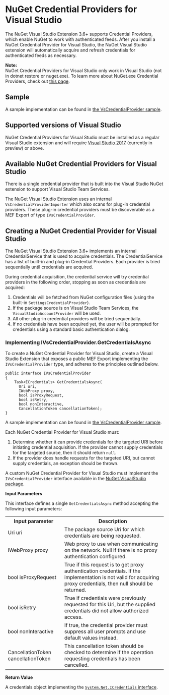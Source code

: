 ﻿# NuGet Credential Providers for Visual Studio

The NuGet Visual Studio Extension 3.6+ supports Credential Providers, which enable NuGet to work with authenticated feeds.
After you install a NuGet Credential Provider for Visual Studio, the NuGet Visual Studio extension will automatically acquire and refresh credentials for authenticated feeds as necessary.

<div class="block-callout-info">
    <strong>Note:</strong><br>
    NuGet Credential Providers for Visual Studio only work in Visual Studio (not in dotnet restore or nuget.exe).
    To learn more about NuGet.exe Credential Providers, check out <a href="NuGet.exe-Credential-Providers" alt="Learn more about NuGet.exe Credential Providers">this page</a>.
</div>

## Sample

A sample implementation can be found in [the VsCredentialProvider sample](https://github.com/NuGet/Samples/tree/master/VsCredentialProvider).

## Supported versions of Visual Studio

NuGet Credential Providers for Visual Studio must be installed as a regular Visual Studio extension and will require [Visual Studio 2017](https://aka.ms/vs/15/preview/vs_enterprise) (currently in preview) or above.

## Available NuGet Credential Providers for Visual Studio

There is a single credential provider that is built into the Visual Studio NuGet extension to support Visual Studio Team Services.

The NuGet Visual Studio Extension uses an internal `VsCredentialProviderImporter` which also scans for plug-in credential providers. These plug-in credential providers must be discoverable as a MEF Export of type `IVsCredentialProvider`.

## Creating a NuGet Credential Provider for Visual Studio

The NuGet Visual Studio Extension 3.6+ implements an internal CredentialService that is used to acquire credentials. The CredentialService has a list of built-in and plug-in Credential Providers. Each provider is tried sequentially until credentials are acquired.

During credential acquisition, the credential service will try credential providers in the following order, stopping as soon as credentials are acquired:

1. Credentials will be fetched from NuGet configuration files (using the built-in `SettingsCredentialProvider`).
2. If the package source is on Visual Studio Team Services, the `VisualStudioAccountProvider` will be used.
3. All other plug-in credential providers will be tried sequentially.
4. If no credentials have been acquired yet, the user will be prompted for credentials using a standard basic authentication dialog.

### Implementing IVsCredentialProvider.GetCredentialsAsync

To create a NuGet Credential Provider for Visual Studio, create a Visual Studio Extension that exposes a public MEF Export implementing the `IVsCredentialProvider` type, and adheres to the principles outlined below.

    public interface IVsCredentialProvider
    {
        Task<ICredentials> GetCredentialsAsync(
          Uri uri,
          IWebProxy proxy,
          bool isProxyRequest,
          bool isRetry,
          bool nonInteractive,
          CancellationToken cancellationToken);
    }

A sample implementation can be found in [the VsCredentialProvider sample](https://github.com/NuGet/Samples/tree/master/VsCredentialProvider).

Each NuGet Credential Provider for Visual Studio must:

1. Determine whether it can provide credentials for the targeted URI before initiating credential acquisition. If the provider cannot supply credentials for the targeted source, then it should return `null`.
2. If the provider does handle requests for the targeted URI, but cannot supply credentials, an exception should be thrown.

A custom NuGet Credential Provider for Visual Studio must implement the `IVsCredentialProvider` interface available in the [NuGet.VisualStudio package](https://www.nuget.org/packages/NuGet.VisualStudio/).

**Input Parameters**

This interface defines a single `GetCredentialsAsync` method accepting the following input parameters:

<table>
    <th>Input parameter</th>
    <th>Description</th>
    <tr>
        <td>Uri uri</td>
        <td>The package source Uri for which credentials are being requested.</td>
    </tr>
    <tr>
        <td>IWebProxy proxy</td>
        <td>Web proxy to use when communicating on the network. Null if there is no proxy authentication configured.</td>
    </tr>
    <tr>
        <td>bool isProxyRequest</td>
        <td>True if this request is to get proxy authentication credentials. If the implementation is not valid for acquiring proxy credentials, then null should be returned.</td>
    </tr>
    <tr>
        <td>bool isRetry</td>
        <td>True if credentials were previously requested for this Uri, but the supplied credentials did not allow authorized access.</td>
    </tr>
    <tr>
        <td>bool nonInteractive</td>
        <td>If true, the credential provider must suppress all user prompts and use default values instead.</td>
    </tr>
    <tr>
        <td>CancellationToken cancellationToken</td>
        <td>This cancellation token should be checked to determine if the operation requesting credentials has been cancelled.</td>
    </tr>
</table>

**Return Value**

A credentials object implementing the [`System.Net.ICredentials` interface](https://msdn.microsoft.com/en-us/library/system.net.icredentials.aspx).
